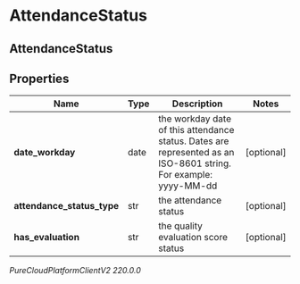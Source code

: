 # AttendanceStatus

## AttendanceStatus

## Properties

|Name | Type | Description | Notes|
|------------ | ------------- | ------------- | -------------|
| **date_workday** | date | the workday date of this attendance status. Dates are represented as an ISO-8601 string. For example: yyyy-MM-dd | [optional] |
| **attendance_status_type** | str | the attendance status | [optional] |
| **has_evaluation** | str | the quality evaluation score status | [optional] |



_PureCloudPlatformClientV2 220.0.0_
